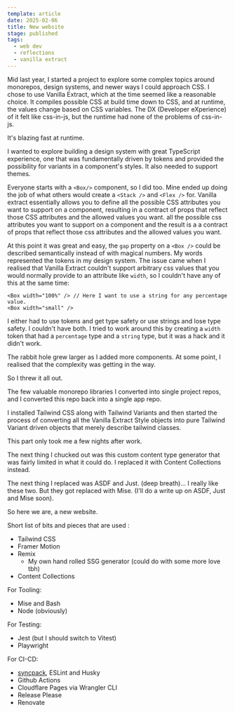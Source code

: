 ```yaml
---
template: article
date: 2025-02-06
title: New website
stage: published
tags:
  - web dev
  - reflections
  - vanilla extract
---
```


<!--- cspell:ignore syncpack --->

Mid last year, I started a project to explore some complex topics around monorepos, design systems, and newer ways I could approach CSS. I chose to use Vanilla Extract, which at the time seemed like a reasonable choice. It compiles possible CSS at build time down to CSS, and at runtime, the values change based on CSS variables. The DX (Developer eXperience) of it felt like css-in-js, but the runtime had none of the problems of css-in-js.

It's blazing fast at runtime.

I wanted to explore building a design system with great TypeScript experience, one that was fundamentally driven by tokens and provided the possibility for variants in a component's styles. It also needed to support themes.

Everyone starts with a `<Box/>` component, so I did too. Mine ended up doing the job of what others would create a `<Stack />` and `<Flex />` for. Vanilla extract essentially allows you to define all the possible CSS attributes you want to support on a component, resulting in a contract of props that reflect those CSS attributes and the allowed values you want.
all the possible css attributes you want to support on a component and the result is a a contract of props that reflect those css attributes and the allowed values you want.

At this point it was great and easy, the `gap` property on a `<Box />` could be described semantically instead of with magical numbers. My words represented the tokens in my design system.
The issue came when I realised that Vanilla Extract couldn't support arbitrary css values that you would normally provide to an attribute like `width`, so I couldn't have any of this at the same time:

```tsx
<Box width="100%" /> // Here I want to use a string for any percentage value.
<Box width="small" />
```

I either had to use tokens and get type safety or use strings and lose type safety. I couldn't have both. I tried to work around this by creating a `width` token that had a `percentage` type and a `string` type, but it was a hack and it didn't work.

The rabbit hole grew larger as I added more components. At some point, I realised that the complexity was getting in the way.

So I threw it all out.

The few valuable monorepo libraries I converted into single project repos, and I converted this repo back into a single app repo.

I installed Tailwind CSS along with Tailwind Variants and then started the process of converting all the Vanilla Extract Style objects into pure Tailwind Variant driven objects that merely describe tailwind classes.

This part only took me a few nights after work.

The next thing I chucked out was this custom content type generator that was fairly limited in what it could do. I replaced it with Content Collections instead.

The next thing I replaced was ASDF and Just. (deep breath)... I really like these two. But they got replaced with Mise. (I'll do a write up on ASDF, Just and Mise soon).

So here we are, a new website.

Short list of bits and pieces that are used :

- Tailwind CSS
- Framer Motion
- Remix
  - My own hand rolled SSG generator (could do with some more love tbh)
- Content Collections

For Tooling:

- Mise and Bash
- Node (obviously)

For Testing:

- Jest (but I should switch to Vitest)
- Playwright

For CI-CD:

- [syncpack](https://www.npmjs.com/package/syncpack), ESLint and Husky
- Github Actions
- Cloudflare Pages via Wrangler CLI
- Release Please
- Renovate
